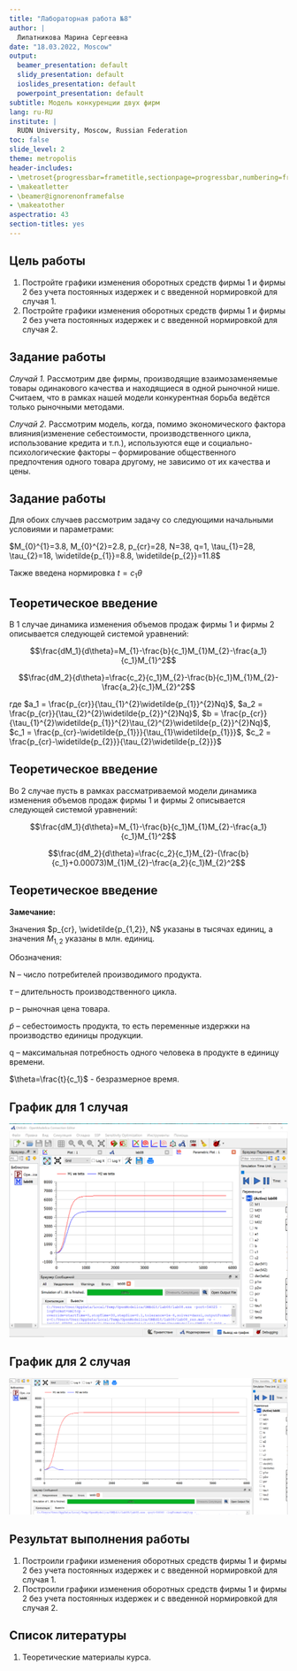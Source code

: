 ```yaml
---
title: "Лабораторная работа №8"
author: |
  Липатникова Марина Сергеевна
date: "18.03.2022, Moscow"
output:
  beamer_presentation: default
  slidy_presentation: default
  ioslides_presentation: default
  powerpoint_presentation: default
subtitle: Модель конкуренции двух фирм
lang: ru-RU
institute: |
  RUDN University, Moscow, Russian Federation
toc: false
slide_level: 2
theme: metropolis
header-includes:
- \metroset{progressbar=frametitle,sectionpage=progressbar,numbering=fraction}
- \makeatletter
- \beamer@ignorenonframefalse
- \makeatother
aspectratio: 43
section-titles: yes
---
```


## Цель работы

1. Постройте графики изменения оборотных средств фирмы 1 и фирмы 2 без учета постоянных издержек и с введенной нормировкой для случая 1.
2. Постройте графики изменения оборотных средств фирмы 1 и фирмы 2 без учета постоянных издержек и с введенной нормировкой для случая 2. 

## Задание работы

*Случай 1.* Рассмотрим две фирмы, производящие взаимозаменяемые товары одинакового качества и находящиеся в одной рыночной нише. Считаем, что в рамках нашей модели конкурентная борьба ведётся только рыночными методами.

*Случай 2.* Рассмотрим модель, когда, помимо экономического фактора влияния(изменение себестоимости, производственного цикла, использование кредита и т.п.), используются еще и социально-психологические факторы – формирование общественного предпочтения одного товара другому, не зависимо от их качества и цены.

## Задание работы

Для обоих случаев рассмотрим задачу со следующими начальными условиями и параметрами:

$M_{0}^{1}=3.8, M_{0}^{2}=2.8, p_{cr}=28, N=38, q=1, \tau_{1}=28, \tau_{2}=18, \widetilde{p_{1}}=8.8, \widetilde{p_{2}}=11.8$

Также введена нормировка $t = c_1\theta$

## Теоретическое введение

В 1 случае  динамика изменения объемов продаж фирмы 1 и фирмы 2 описывается следующей системой уравнений:

$$\frac{dM_1}{d\theta}=M_{1}-\frac{b}{c_1}M_{1}M_{2}-\frac{a_1}{c_1}M_{1}^2$$

$$\frac{dM_2}{d\theta}=\frac{c_2}{c_1}M_{2}-\frac{b}{c_1}M_{1}M_{2}-\frac{a_2}{c_1}M_{2}^2$$

где $a_1 = \frac{p_{cr}}{\tau_{1}^{2}\widetilde{p_{1}}^{2}Nq}$,  $a_2 = \frac{p_{cr}}{\tau_{2}^{2}\widetilde{p_{2}}^{2}Nq}$,  $b = \frac{p_{cr}}{\tau_{1}^{2}\widetilde{p_{1}}^{2}\tau_{2}^{2}\widetilde{p_{2}}^{2}Nq}$, $c_1 = \frac{p_{cr}-\widetilde{p_{1}}}{\tau_{1}\widetilde{p_{1}}}$, $c_2 = \frac{p_{cr}-\widetilde{p_{2}}}{\tau_{2}\widetilde{p_{2}}}$

## Теоретическое введение

Во 2 случае пусть в рамках рассматриваемой модели динамика изменения объемов продаж фирмы 1 и фирмы 2 описывается следующей системой уравнений:

$$\frac{dM_1}{d\theta}=M_{1}-\frac{b}{c_1}M_{1}M_{2}-\frac{a_1}{c_1}M_{1}^2$$

$$\frac{dM_2}{d\theta}=\frac{c_2}{c_1}M_{2}-(\frac{b}{c_1}+0.00073)M_{1}M_{2}-\frac{a_2}{c_1}M_{2}^2$$

## Теоретическое введение

**Замечание:**

Значения $p_{cr}, \widetilde{p_{1,2}}, N$ указаны в тысячах единиц, а значения $M_{1,2}$ указаны в млн. единиц.

Обозначения:

N – число потребителей производимого продукта.

$\tau$ – длительность производственного цикла.

p – рыночная цена товара.

$\widetilde{p}$ – себестоимость продукта, то есть переменные издержки на производство единицы продукции.

q – максимальная потребность одного человека в продукте в единицу времени.

$\theta=\frac{t}{c_1}$ - безразмерное время.

## График для 1 случая

![График для 1 случая](1g.png)

## График для 2 случая

![График для 2 случая](2g.png)

## Результат выполнения работы

1. Построили графики изменения оборотных средств фирмы 1 и фирмы 2 без учета постоянных издержек и с введенной нормировкой для случая 1.
2. Построили графики изменения оборотных средств фирмы 1 и фирмы 2 без учета постоянных издержек и с введенной нормировкой для случая 2.

## Список литературы

1. Теоретические материалы курса.
